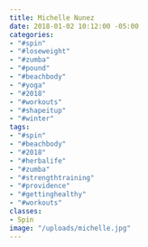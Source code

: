 ```yaml
---
title: Michelle Nunez
date: 2018-01-02 10:12:00 -05:00
categories:
- "#spin"
- "#loseweight"
- "#zumba"
- "#pound"
- "#beachbody"
- "#yoga"
- "#2018"
- "#workouts"
- "#shapeitup"
- "#winter"
tags:
- "#spin"
- "#beachbody"
- "#2018"
- "#herbalife"
- "#zumba"
- "#strengthtraining"
- "#providence"
- "#gettinghealthy"
- "#workouts"
classes:
- Spin
image: "/uploads/michelle.jpg"
---
```


